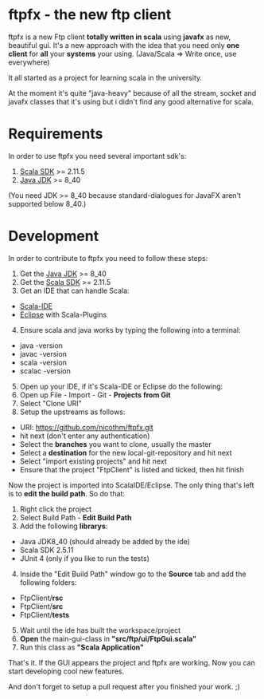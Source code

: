 # ftpfx - the new ftp client
ftpfx is a new Ftp client **totally written in scala** using **javafx** as new, beautiful gui.
It's a new approach with the idea that you need only **one client** for **all** your **systems** your using. 
(Java/Scala => Write once, use everywhere)

It all started as a project for learning scala in the university.

At the moment it's quite "java-heavy" because of all the stream, socket and javafx classes 
that it's using but i didn't find any good alternative for scala.

# Requirements
In order to use ftpfx you need several important sdk's:
 1. [Scala SDK](http://www.scala-lang.org/download/) >= 2.11.5
 2. [Java JDK](http://www.oracle.com/technetwork/java/javase/downloads/jdk8-downloads-2133151.html) >= 8_40

(You need JDK >= 8_40 because standard-dialogues for JavaFX aren't supported below 8_40.)

# Development
In order to contribute to ftpfx you need to follow these steps:

1. Get the [Java JDK](http://www.oracle.com/technetwork/java/javase/downloads/jdk8-downloads-2133151.html) >= 8_40
2. Get the [Scala SDK](http://www.scala-lang.org/download/) >= 2.11.5
3. Get an IDE that can handle Scala:
  - [Scala-IDE](http://scala-ide.org/)
  - [Eclipse](https://eclipse.org/) with Scala-Plugins
4. Ensure scala and java works by typing the following into a terminal:
  - java -version
  - javac -version
  - scala -version
  - scalac -version
5. Open up your IDE, if it's Scala-IDE or Eclipse do the following:
  1. Open up File - Import - Git - **Projects from Git**
  2. Select "Clone URI"
  3. Setup the upstreams as follows:
   - URI: https://github.com/nicothm/ftpfx.git
   - hit next (don't enter any authentication)
   - Select the **branches** you want to clone, usually the master
   - Select a **destination** for the new local-git-repository and hit next
   - Select "import existing projects" and hit next
   - Ensure that the project "FtpClient" is listed and ticked, then hit finish

Now the project is imported into ScalaIDE/Eclipse. The only thing that's left is to **edit the build path**. So do that:

1. Right click the project
2. Select Build Path - **Edit Build Path**
3. Add the following **librarys**:
  - Java JDK8_40 (should already be added by the ide)
  - Scala SDK 2.5.11
  - JUnit 4 (only if you like to run the tests)
4. Inside the "Edit Build Path" window go to the **Source** tab and add the following folders:
  - FtpClient/**rsc**
  - FtpClient/**src**
  - FtpClient/**tests**
5. Wait until the ide has built the workspace/project
6. **Open** the main-gui-class in **"src/ftp/ui/FtpGui.scala"**
7. Run this class as **"Scala Application"**

That's it. If the GUI appears the project and ftpfx are working. Now you can start developing cool new features.

And don't forget to setup a pull request after you finished your work. ;)
